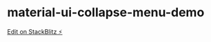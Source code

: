 # material-ui-collapse-menu-demo

[Edit on StackBlitz ⚡️](https://stackblitz.com/edit/material-ui-collapse-menu-demo)